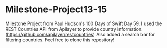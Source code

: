 # Milestone-Project13-15

Milestone Project from Paul Hudson's 100 Days of Swift Day 59. I used the REST Countries API from Apilayer to provide country information. (https://github.com/apilayer/restcountries)
Also added a search bar for filtering countries.
Feel free to clone this repository!
